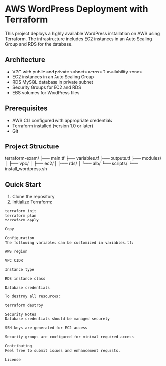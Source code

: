 # AWS WordPress Deployment with Terraform

This project deploys a highly available WordPress installation on AWS using Terraform. The infrastructure includes EC2 instances in an Auto Scaling Group and RDS for the database.

## Architecture

- VPC with public and private subnets across 2 availability zones
- EC2 instances in an Auto Scaling Group
- RDS MySQL database in private subnet
- Security Groups for EC2 and RDS
- EBS volumes for WordPress files

## Prerequisites

- AWS CLI configured with appropriate credentials
- Terraform installed (version 1.0 or later)
- Git

## Project Structure

terraform-exam/
├── main.tf
├── variables.tf
├── outputs.tf
├── modules/
│ ├── vpc/
│ ├── ec2/
│ ├── rds/
│ └── alb/
└── scripts/
└── install_wordpress.sh


## Quick Start

1. Clone the repository
2. Initialize Terraform:
```bash
terraform init
terraform plan
terraform apply

Copy

Configuration
The following variables can be customized in variables.tf:

AWS region

VPC CIDR

Instance type

RDS instance class

Database credentials

To destroy all resources:

terraform destroy

Security Notes
Database credentials should be managed securely

SSH keys are generated for EC2 access

Security groups are configured for minimal required access

Contributing
Feel free to submit issues and enhancement requests.

License
